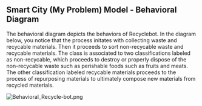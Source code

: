 ## Smart City (My Problem) Model - Behavioral Diagram



The behavioral diagram depicts the behaviors of Recyclebot. In the diagram below, you notice that the process initates with collecting waste and recycable materials. Then it proceeds to sort non-recycable waste and recycable materials. The class is associated to two classifications labeled as non-recycable, which proceeds to destroy or properly dispose of the non-recycable waste such as perishable foods such as fruits and meats. The other classification labeled recycable materials proceeds to the process of repurposing materials to ultimately compose new materials from recycled materials.


![Behavioral_Recycle-bot.png](/Users/BlakeNguyen/Desktop/Behavioral_Recycle-bot.png)
